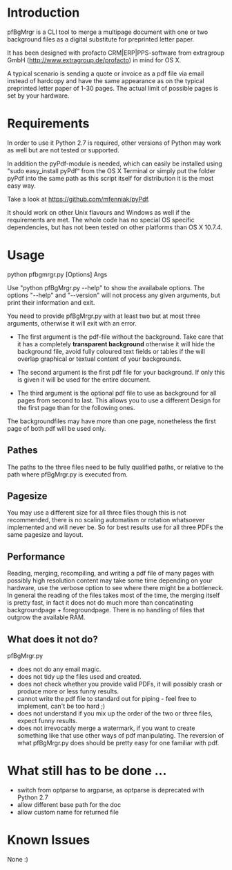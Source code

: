 # Introduction

pfBgMrgr is a CLI tool to merge a multipage document with one or two background files as a digital substitute for preprinted letter paper.

It has been designed with profacto CRM|ERP|PPS-software from extragroup GmbH (http://www.extragroup.de/profacto) in mind for OS X. 

A typical scenario is sending a quote or invoice as a pdf file via email instead of hardcopy and have the same appearance as on the typical preprinted letter paper of 1-30 pages. The actual limit of possible pages is set by your hardware.

# Requirements

In order to use it Python 2.7 is required, other versions of Python may work as well but are not tested or supported.

In addition the pyPdf-module is needed, which can easily be installed using "sudo easy_install pyPdf“ from the OS X Terminal or simply put the folder pyPdf into the same path as this script itself for distribution it is the most easy way.

Take a look at https://github.com/mfenniak/pyPdf.

It should work on other Unix flavours and Windows as well if the requirements are met. The whole code has no special OS specific dependencies, but has not been tested on other platforms than OS X 10.7.4.

# Usage

python pfbgmrgr.py [Options] Args

Use "python pfBgMrgr.py --help" to show the availabale options. The options "--help" and "--version" will not process any given arguments, but print their information and exit.

You need to provide pfBgMrgr.py with at least two but at most three arguments, otherwise it will exit with an error. 

* The first argument is the pdf-file without the background. Take care that it has a completely **transparent background** otherwise it will hide the background file, avoid fully coloured text fields or tables if the will overlap graphical or textual content of your backgrounds.

* The second argument is the first pdf file for your background. If only this is given it will be used for the entire document. 
* The third argument is the optional pdf file to use as background for all pages from second to last. This allows you to use a different Design for the first page than for the following ones.

The backgroundfiles may have more than one page, nonetheless the first page of both pdf will be used only.

## Pathes

The paths to the three files need to be fully qualified paths, or relative to the path where pfBgMrgr.py is executed from.

## Pagesize

You may use a different size for all three files though this is not recommended, there is no scaling automatism or rotation whatsoever implemented and will never be. So for best results use for all three PDFs the same pagesize and layout.

## Performance

Reading, merging, recompiling, and writing a pdf file of many pages with possibly high resolution content may take some time depending on your hardware, use the verbose option to see where there might be a bottleneck. 
In general the reading of the files takes most of the time, the merging itself is pretty fast, in fact it does not do much more than concatinating backgroundpage + foregroundpage.
There is no handling of files that outgrow the available RAM.

## What does it not do?

pfBgMrgr.py
* does not do any email magic. 
* does not tidy up the files used and created.
* does not check whether you provide valid PDFs, it will possibly crash or produce more or less funny results.
* cannot write the pdf file to standard out for piping - feel free to implement, can't be too hard ;)
* does not understand if you mix up the order of the two or three files, expect funny results.
* does not irrevocably merge a watermark, if you want to create something like that use other ways of pdf manipulating. The reversion of what pfBgMrgr.py does should be pretty easy for one familiar with pdf.

# What still has to be done ...
 
* switch from optparse to argparse, as optparse is deprecated with Python 2.7
* allow different base path for the doc
* allow custom name for returned file

# Known Issues

None :)
